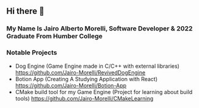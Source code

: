 ## Hi there 👋 

### My Name Is Jairo Alberto Morelli, Software Developer & 2022 Graduate From Humber College

<!--
**Jairo-Morelli/Jairo-Morelli** is a ✨ _special_ ✨ repository because its `README.md` (this file) appears on your GitHub profile. --> 


### Notable Projects

- Dog Engine (Game Engine made in C/C++ with external libraries) https://github.com/Jairo-Morelli/RevivedDogEngine
- Botion App (Creating A Studying Application with React) https://github.com/Jairo-Morelli/Botion-App
- CMake build tool for my Game Engine (Project for learning about build tools) https://github.com/Jairo-Morelli/CMakeLearning
